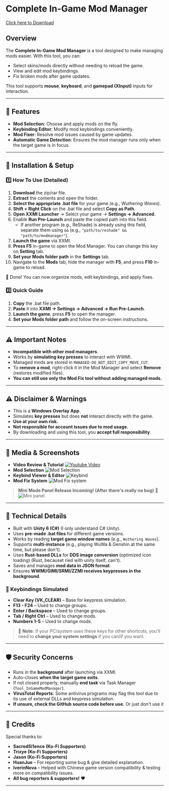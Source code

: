 # Complete In-Game Mod Manager
[Click here to Download](https://gamebanana.com/mods/582623)

## Overview
The **Complete In-Game Mod Manager** is a tool designed to make managing mods easier. With this tool, you can:

- Select skins/mods directly without needing to reload the game.
- View and edit mod keybindings.
- Fix broken mods after game updates.

This tool supports **mouse**, **keyboard**, and **gamepad (XInput)** inputs for interaction.

---

## 🚀 Features
- **Mod Selection**: Choose and apply mods on the fly.
- **Keybinding Editor**: Modify mod keybindings conveniently.
- **Mod Fixer**: Resolve mod issues caused by game updates.
- **Automatic Game Detection**: Ensures the mod manager runs only when the target game is in focus.

---

## 📌 Installation & Setup

### 1️⃣ How To Use (Detailed)
1. **Download** the zip/rar file.
2. **Extract** the contents and open the folder.
3. **Select the appropriate .bat file** for your game (e.g., *Wuthering Waves*).
4. **Shift + Right Click** on the .bat file and select **Copy as Path**.
5. **Open XXMI Launcher** → Select your game → **Settings → Advanced**.
6. Enable **Run Pre-Launch** and paste the copied path into this field.
   - If another program (e.g., ReShade) is already using this field, separate them using `&&` (e.g., `"path/to/reshade" && "path/to/modmanager"`).
7. **Launch the game** via XXMI.
8. **Press F5** in-game to open the Mod Manager. You can change this key on **Setting** tab.
9. **Set your Mods folder path** in the **Settings** tab.
10. Navigate to the **Mods** tab, hide the manager with **F5**, and press **F10** in-game to reload.

🎉 Done! You can now organize mods, edit keybindings, and apply fixes.

### 2️⃣ Quick Guide
1. **Copy** the .bat file path.
2. **Paste** it into **XXMI → Settings → Advanced → Run Pre-Launch**.
3. **Launch the game**, press **F5** to open the manager.
4. **Set your Mods folder path** and follow the on-screen instructions.

---

## ⚠️ Important Notes
- **Incompatible with other mod managers**.
- Works by **simulating key presses** to interact with WWMI.
- Managed mods are stored in `MANAGED-DO_NOT_EDIT_COPY_MOVE_CUT`.
- To **remove a mod**, right-click it in the Mod Manager and select **Remove** (restores modified files).
- **You can still use only the Mod Fix tool without adding managed mods.**

---

## ⚠️ Disclaimer & Warnings
- This is a **Windows Overlay App**.
- Simulates **key presses** but does **not** interact directly with the game.
- **Use at your own risk.**
- **Not responsible for account issues due to mod usage.**
- By downloading and using this tool, you **accept full responsibility**.

---

## 📸 Media & Screenshots
- **Video Review & Tutorial**
  [![Youtube Video](https://img.youtube.com/vi/-PWS8t3XWS8/0.jpg)](https://www.youtube.com/watch?v=-PWS8t3XWS8)
- **Mod Selection**
  ![Mod Selection](https://files.gamebanana.com/img/ss/mods/67dbb710d0142.jpg)
- **Keybind Viewer & Editor**
  ![Keybind](https://files.gamebanana.com/img/ss/mods/67dbb711c5d28.jpg)
- **Mod Fix System**
  ![Mod Fix system](https://files.gamebanana.com/img/ss/mods/67dbb7165ab88.jpg)

> **Mini Mode Panel Release Incoming! (After there's really no bug)** 🎉
![Mini panel](https://files.gamebanana.com/img/ss/mods/67dbdb5e482ad.jpg)

---

## 🔧 Technical Details
- Built with **Unity 6 (C#)** (I only understand C# Unity).
- Uses **pre-made .bat files** for different game versions.
- Works by reading **target game window names** (e.g., `Wuthering Waves`).
- Supports **multi-instance** (e.g., playing WuWa & Genshin at the same time, but please don't).
- Uses **Rust-based DLLs** for **DDS image conversion** (optimized icon loading) (Rust, becauset ried with unity itself, can't).
- Saves and manages **mod data in JSON format**.
- Ensures **WWMI/GIMI/SRMI/ZZMI receives keypresses in the background**.

### 🔑 Keybindings Simulated
- **Clear Key (VK_CLEAR)** – Base for keypress simulation.
- **F13 - F24** – Used to change groups.
- **Enter / Backspace** – Used to change groups.
- **Tab / Right Ctrl** – Used to change mods.
- **Numbers 1-5** – Used to change mods.

> 🛑 **Note:** If your PC/system uses these keys for other shortcuts, you'll need to **change your system settings** if you can/if you want.

---

## 🛡️ Security Concerns
- Runs in the **background** after launching via XXMI.
- Auto-closes **when the target game exits**.
- If not closed properly, manually **end task** via Task Manager (`Tool_InGameModManager`).
- **VirusTotal Reports**: Some antivirus programs may flag this tool due to its use of external DLLs and keypress simulation.
- **If unsure, check the GitHub source code before use.** Or just don't use it

---

## 🙏 Credits
Special thanks to:
- **SacredSi1ence (Ko-Fi Supporters)**
- **Trixye (Ko-Fi Supporters)**
- **Jason (Ko-Fi Supporters)**
- **HuanJue** – For reporting some bug & give detailed explanation.
- **IverinNova** – Helped with Chinese game version compatibility & testing more on compatibility issues.
- **All bug reporters & supporters!** ❤️

---
